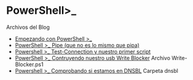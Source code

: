 # PowerShell>_
Archivos del Blog

* [Empezando con PowerShell >_](https://aprendizdesysadmin.com/empezando-con-powershell-_/)
* [PowerShell >_ Pipe (que no es lo mismo que pipa)](https://aprendizdesysadmin.com/powershell-_-pipe-que-no-es-lo-mismo-que-pipa/)
* [Powershell >_ Test-Connection y nuestro primer script](https://aprendizdesysadmin.com/powershell-test-connection-y-nuestro-primer-script/)
* [PowerShell >_ Contruyendo nuestro usb Write Blocker](https://aprendizdesysadmin.com/powershell_-contruyendo-nuestro-usb-write-blocker/) Archivo Write-Blocker.ps1
* [Powershell >_ Comprobando si estamos en DNSBL](https://aprendizdesysadmin.com/powershell_-comprobando-si-estamos-en-dnsbl/) Carpeta dnsbl
